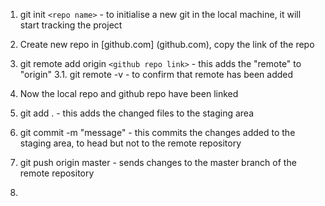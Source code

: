 1. git init `<repo name>` - to initialise a new git in the local machine, it will start tracking the project

2. Create new repo in [github.com]
(github.com), copy the link of the repo
3. git remote add origin `<github repo link>` - this adds the "remote" to "origin"
3.1. git remote -v - to confirm that remote has been added
4. Now the local repo and github repo have been linked
5. git add . - this adds the changed files to the staging area
6. git commit -m "message" - this commits the changes added to the staging area, to head but not to the remote repository
7. git push origin master - sends changes to the master branch of the remote repository
8. 